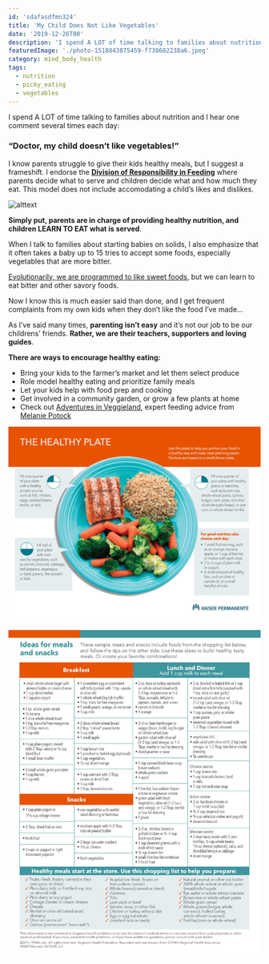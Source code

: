 ```yaml
---
id: 'sdafasdfmn324'
title: 'My Child Does Not Like Vegetables'
date: '2019-12-26T00'
description: 'I spend A LOT of time talking to families about nutrition and I hear one comment several times each day: "Doctor, my child doesn’t like vegetables!"  I know parents struggle to give their kids healthy meals, but I suggest a frameshift.'
featuredImage: './photo-1518843875459-f738682238a6.jpeg'
category: mind_body_health
tags:
  - nutrition
  - picky_eating
  - vegetables
---
```


I spend A LOT of time talking to families about nutrition and I hear one comment several times each day:

### **“Doctor, my child doesn’t like vegetables!”** 

I know parents struggle to give their kids healthy meals, but I suggest a frameshift.  I endorse the [**Division of Responsibility in Feeding**](https://www.ellynsatterinstitute.org/satter-feeding-dynamics-model/) where parents decide what to serve and children decide what and how much they eat.  This model does not include accomodating a child’s likes and dislikes. 

![alttext](https://www.noodlesoup.com/ProductImages/8552hr.png)

**Simply put, parents are in charge of providing healthy nutrition, and children LEARN TO EAT what is served**.

When I talk to families about starting babies on solids, I also emphasize that it often takes a baby up to 15 tries to accept some foods, especially vegetables that are more bitter.

[Evolutionarily, we are programmed to like sweet foods](https://www.smithsonianmag.com/arts-culture/the-evolution-of-the-sweet-tooth-79895734/), but we can learn to eat bitter and other savory foods. 

Now I know this is much easier said than done, and I get frequent complaints from my own kids when they don’t like the food I’ve made…

As I’ve said many times, **parenting isn’t easy** and it’s not our job to be our childrens’ friends. **Rather, we are their teachers, supporters and loving guides**. 

**There are ways to encourage healthy eating:**
* Bring your kids to the farmer’s market and let them select produce
* Role model healthy eating and prioritize family meals
* Let your kids help with food prep and cooking
* Get involved in a community garden, or grow a few plants at home
* Check out [Adventures in Veggieland](https://www.youtube.com/watch?v=XwPy0AAavXY), expert feeding advice from [Melanie Potock](https://mymunchbug.com/)

![Healthy plate 1](./healthyplate-page-001.jpg)

![Healthy plate 2](./healthyplate-page-002.jpg)

